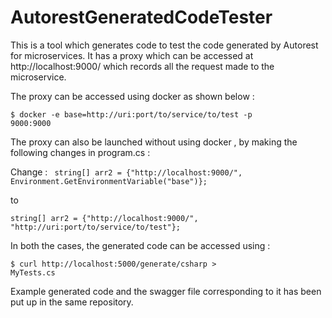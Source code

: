 # AutorestGeneratedCodeTester
This is a tool which generates code to test the code generated by Autorest for microservices.
It has a proxy which can be accessed at http://localhost:9000/ which records all the request made to the microservice.

The proxy can be accessed using docker as shown below : 

<code>$ docker -e base=http://uri:port/to/service/to/test -p 9000:9000 <your-docker-image></code>

The proxy can also be launched without using docker , by making the following changes in program.cs :
 
 Change : <code> string[] arr2 = {"http://localhost:9000/", Environment.GetEnvironmentVariable("base")}; </code>
 
 to
 
 <code>string[] arr2 = {"http://localhost:9000/", "http://uri:port/to/service/to/test"};</code>
 
 In both the cases, the generated code can be accessed using :
 
 <code>$ curl http://localhost:5000/generate/csharp > MyTests.cs</code>
 
 Example generated code and the swagger file corresponding to it has been put up in the same repository.
